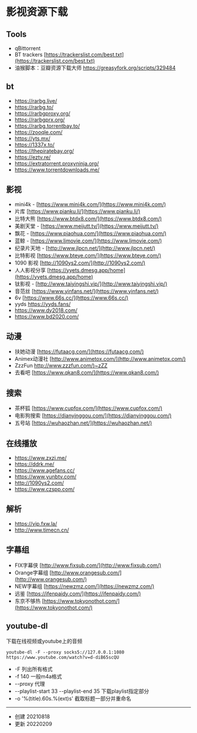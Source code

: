 # 影视资源下载


## Tools

- qBittorrent
- BT trackers [https://trackerslist.com/best.txt](https://trackerslist.com/best.txt)
- 油猴脚本：豆瓣资源下载大师 https://greasyfork.org/scripts/329484

## bt

- https://rarbg.live/
- https://rarbg.to/
- https://rarbgproxy.org/
- https://rarbgprx.org/
- https://rarbg.torrentbay.to/
- https://zooqle.com/
- https://yts.mx/
- https://1337x.to/
- https://thepiratebay.org/
- https://eztv.re/
- https://extratorrent.proxyninja.org/
- https://www.torrentdownloads.me/

## 影视

- mini4k - [https://www.mini4k.com/](https://www.mini4k.com/)
- ⽚库 [https://www.pianku.li/](https://www.pianku.li/)
- ⽐特⼤熊 [https://www.btdx8.com/](https://www.btdx8.com/)
- 美剧天堂 - [https://www.meijutt.tv/](https://www.meijutt.tv/)
- 飘花 - [https://www.piaohua.com/](https://www.piaohua.com/)
- 蓝鲸 - [https://www.ljmovie.com/](https://www.ljmovie.com/)
- 纪录片天地 - [http://www.jlpcn.net/](http://www.jlpcn.net/)
- 比特影视 [https://www.bteye.com/](https://www.bteye.com/)
- 1090 影视 [http://1090ys2.com/](http://1090ys2.com/) 
- 人人影视分享 [https://yyets.dmesg.app/home](https://yyets.dmesg.app/home)
- 钛影视 - [http://www.taiyingshi.vip/](http://www.taiyingshi.vip/)
- ⾳范丝 [https://www.yinfans.net/](https://www.yinfans.net/)
- 6v [https://www.66s.cc/](https://www.66s.cc/)
- yyds https://yyds.fans/
- https://www.dy2018.com/
- https://www.bd2020.com/

##  动漫

- 扶她动漫 [https://futaacg.com/](https://futaacg.com/) 
- Animex动漫社 [http://www.animetox.com/](http://www.animetox.com/)
- ZzzFun [http://www.zzzfun.com/)~zZZ](http://www.zzzfun.com/)
- 去看吧 [https://www.qkan8.com/](https://www.qkan8.com/)

## 搜索

- 茶杯狐 [https://www.cupfox.com/](https://www.cupfox.com/)
- 电影狗搜索 [https://dianyinggou.com/](https://dianyinggou.com/) 
- 五号站 [https://wuhaozhan.net/](https://wuhaozhan.net/)


## 在线播放
- https://www.zxzj.me/
- https://ddrk.me/
- https://www.agefans.cc/
- https://www.yunbtv.com/
- http://1090ys2.com/
- https://www.czspp.com/

## 解析

- https://vip.fxw.la/
- http://www.timecn.cn/

## 字幕组

- FIX字幕侠   [http://www.fixsub.com/](http://www.fixsub.com/)
- Orange字幕组  [http://www.orangesub.com/](http://www.orangesub.com/)
- NEW字幕组  [https://newzmz.com/](https://newzmz.com/)
- 远鉴 [https://ifenpaidy.com/](https://ifenpaidy.com/)
- 东京不够热 [https://www.tokyonothot.com/](https://www.tokyonothot.com/)


## youtube-dl

下载在线视频或youtube上的音频

`youtube-dl -F --proxy socks5://127.0.0.1:1080 https://www.youtube.com/watch?v=d-diB65scQU`

- -F 列出所有格式
- -f 140 一般m4a格式
- --proxy 代理
- --playlist-start 33 --playlist-end 35 下载playlist指定部分
-  -o '%(title).60s.%(ext)s' 截取标题一部分并重命名


---

- 创建 20210818
- 更新 20220209